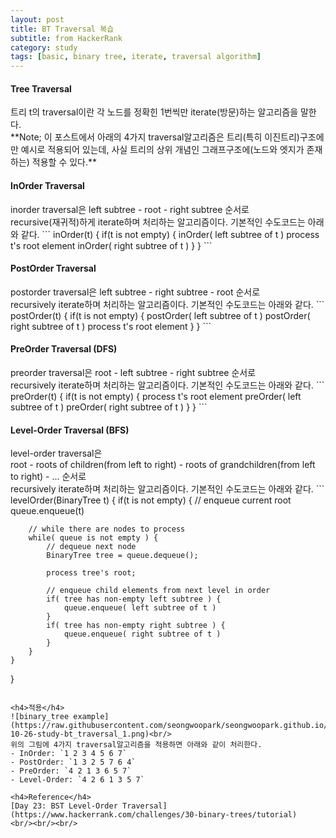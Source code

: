 ```yaml
---
layout: post
title: BT Traversal 복습
subtitle: from HackerRank
category: study
tags: [basic, binary tree, iterate, traversal algorithm]
---
```

<h4>Tree Traversal</h4>
트리 t의 traversal이란 각 노드를 정확힌 1번씩만 iterate(방문)하는 알고리즘을 말한다.<br/>
**Note; 이 포스트에서 아래의 4가지 traversal알고리즘은 트리(특히 이진트리)구조에만 예시로 적용되어 있는데, 사실 트리의 상위 개념인 그래프구조에(노드와 엣지가 존재하는) 적용할 수 있다.**

<h4>InOrder Traversal</h4>
inorder traversal은 left subtree - root - right subtree 순서로<br/>
recursive(재귀적)하게 iterate하며 처리하는 알고리즘이다. 기본적인 수도코드는 아래와 같다.
```
inOrder(t) {
    if(t is not empty) {
        inOrder( left subtree of t )
        process t's root element
        inOrder( right subtree of t )
    } 
} 
```

<h4>PostOrder Traversal</h4>
postorder traversal은 left subtree - right subtree - root 순서로<br/>
recursively iterate하며 처리하는 알고리즘이다. 기본적인 수도코드는 아래와 같다.
```
postOrder(t) {
    if(t is not empty) {
        postOrder( left subtree of t )
        postOrder( right subtree of t )
        process t's root element
    } 
} 
```

<h4>PreOrder Traversal (DFS)</h4>
preorder traversal은 root - left subtree - right subtree 순서로<br/>
recursively iterate하며 처리하는 알고리즘이다. 기본적인 수도코드는 아래와 같다.
```
preOrder(t) {
    if(t is not empty) {
        process t's root element
        preOrder( left subtree of t )
        preOrder( right subtree of t )
    } 
}
```

<h4>Level-Order Traversal (BFS)</h4>
level-order traversal은<br/>
root - roots of children(from left to right) - roots of grandchildren(from left to right) - ... 순서로<br/>
recursively iterate하며 처리하는 알고리즘이다. 기본적인 수도코드는 아래와 같다.
```
levelOrder(BinaryTree t) {
    if(t is not empty) {
        // enqueue current root
        queue.enqueue(t)
        
        // while there are nodes to process
        while( queue is not empty ) {
            // dequeue next node
            BinaryTree tree = queue.dequeue();
            
            process tree's root;
            
            // enqueue child elements from next level in order
            if( tree has non-empty left subtree ) {
                queue.enqueue( left subtree of t )
            }
            if( tree has non-empty right subtree ) {
                queue.enqueue( right subtree of t )
            }
        }
    } 
} 
```

<h4>적용</h4>
![binary_tree example](https://raw.githubusercontent.com/seongwoopark/seongwoopark.github.io/master/img/2017-10-26-study-bt_traversal_1.png)<br/>
위의 그림에 4가지 traversal알고리즘을 적용하면 아래와 같이 처리한다.
- InOrder: `1 2 3 4 5 6 7`
- PostOrder: `1 3 2 5 7 6 4`
- PreOrder: `4 2 1 3 6 5 7`
- Level-Order: `4 2 6 1 3 5 7`

<h4>Reference</h4>
[Day 23: BST Level-Order Traversal](https://www.hackerrank.com/challenges/30-binary-trees/tutorial)
<br/><br/><br/>